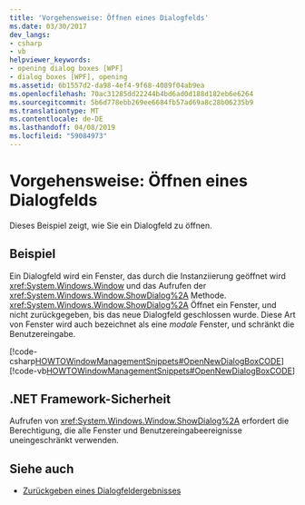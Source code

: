 ```yaml
---
title: 'Vorgehensweise: Öffnen eines Dialogfelds'
ms.date: 03/30/2017
dev_langs:
- csharp
- vb
helpviewer_keywords:
- opening dialog boxes [WPF]
- dialog boxes [WPF], opening
ms.assetid: 6b1557d2-da98-4ef4-9f68-4089f04ab9ea
ms.openlocfilehash: 70ac31285dd22244b4bd6ad0d188d182eb6e6264
ms.sourcegitcommit: 5b6d778ebb269ee6684fb57ad69a8c28b06235b9
ms.translationtype: MT
ms.contentlocale: de-DE
ms.lasthandoff: 04/08/2019
ms.locfileid: "59084973"
---
```

# <a name="how-to-open-a-dialog-box"></a>Vorgehensweise: Öffnen eines Dialogfelds
Dieses Beispiel zeigt, wie Sie ein Dialogfeld zu öffnen.  
  
## <a name="example"></a>Beispiel  
 Ein Dialogfeld wird ein Fenster, das durch die Instanziierung geöffnet wird <xref:System.Windows.Window> und das Aufrufen der <xref:System.Windows.Window.ShowDialog%2A> Methode. <xref:System.Windows.Window.ShowDialog%2A> Öffnet ein Fenster, und nicht zurückgegeben, bis das neue Dialogfeld geschlossen wurde. Diese Art von Fenster wird auch bezeichnet als eine *modale* Fenster, und schränkt die Benutzereingabe.  
  
 [!code-csharp[HOWTOWindowManagementSnippets#OpenNewDialogBoxCODE](~/samples/snippets/csharp/VS_Snippets_Wpf/HOWTOWindowManagementSnippets/CSharp/MainWindow.xaml.cs#opennewdialogboxcode)]
 [!code-vb[HOWTOWindowManagementSnippets#OpenNewDialogBoxCODE](~/samples/snippets/visualbasic/VS_Snippets_Wpf/HOWTOWindowManagementSnippets/visualbasic/mainwindow.xaml.vb#opennewdialogboxcode)]  
  
## <a name="net-framework-security"></a>.NET Framework-Sicherheit  
 Aufrufen von <xref:System.Windows.Window.ShowDialog%2A> erfordert die Berechtigung, die alle Fenster und Benutzereingabeereignisse uneingeschränkt verwenden.  
  
## <a name="see-also"></a>Siehe auch

- [Zurückgeben eines Dialogfeldergebnisses](how-to-return-a-dialog-box-result.md)
